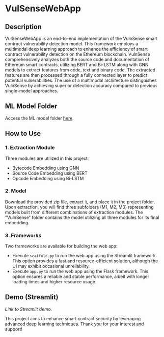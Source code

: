 # VulSenseWebApp

## Description
VulSenseWebApp is an end-to-end implementation of the VulnSense smart contract vulnerability detection model. This  framework employs a multimodal deep learning approach to enhance the efficiency of smart contract vulnerability detection on the Ethereum blockchain. VulnSense comprehensively analyzes both the source code and documentation of Ethereum smart contracts, utilizing BERT and Bi-LSTM along with GNN models to extract features from code, text and binary code. The extracted features are then processed through a fully connected layer to predict potential vulnerabilities. The use of a multimodal architecture distinguishes VulnSense by achieving superior detection accuracy compared to previous single-model approaches.

## ML Model Folder
Access the ML model folder [here](https://drive.google.com/file/d/1T7NiqtR3VcSOanwi8P7K0fI2Ui8kcnlL/view?usp=sharing).

## How to Use
### 1. Extraction Module
Three modules are utilized in this project:
   - Bytecode Embedding using GNN
   - Source Code Embedding using BERT
   - Opcode Embedding using Bi-LSTM

### 2. Model
Download the provided zip file, extract it, and place it in the project folder. Upon extraction, you will find three subfolders (M1, M2, M3) representing models built from different combinations of extraction modules. The "VulnSense" folder contains the model utilizing all three modules for its final embedding.

### 3. Frameworks
Two frameworks are available for building the web app:
   - Execute `scaffold.py` to run the web app using the Streamlit framework. This option provides a fast and resource-efficient solution, although the UI may exhibit occasional unreliability.
   - Execute `app.py` to run the web app using the Flask framework. This option ensures a reliable and stable performance, albeit with longer loading times and higher resource usage.

## Demo (Streamlit)

*Link to Streamlit demo.*

This project aims to enhance smart contract security by leveraging advanced deep learning techniques. Thank you for your interest and support!
